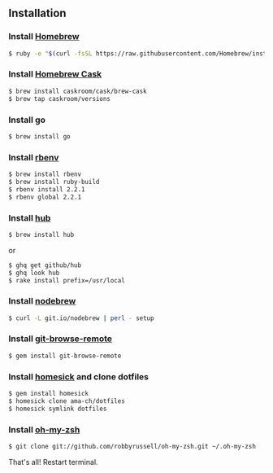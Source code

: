 ## Installation

### Install [Homebrew](http://brew.sh/)

```sh
$ ruby -e "$(curl -fsSL https://raw.githubusercontent.com/Homebrew/install/master/install)"
```

### Install [Homebrew Cask](http://caskroom.io)

```sh
$ brew install caskroom/cask/brew-cask
$ brew tap caskroom/versions
```

### Install go

```sh
$ brew install go
```

### Install [rbenv](https://github.com/sstephenson/rbenv/)

```sh
$ brew install rbenv
$ brew install ruby-build
$ rbenv install 2.2.1
$ rbenv global 2.2.1
```

### Install [hub](https://hub.github.com/)

```sh
$ brew install hub
```

or

```sh
$ ghq get github/hub
$ ghq look hub
$ rake install prefix=/usr/local
```

### Install [nodebrew](https://github.com/hokaccha/nodebrew)

```sh
$ curl -L git.io/nodebrew | perl - setup
```

### Install [git-browse-remote](https://github.com/motemen/git-browse-remote)

```sh
$ gem install git-browse-remote
```

### Install [homesick](https://github.com/technicalpickles/homesick) and clone dotfiles

```sh
$ gem install homesick
$ homesick clone ama-ch/dotfiles
$ homesick symlink dotfiles
```

### Install [oh-my-zsh](https://github.com/robbyrussell/oh-my-zsh)

```sh
$ git clone git://github.com/robbyrussell/oh-my-zsh.git ~/.oh-my-zsh
```

That's all! Restart terminal.
